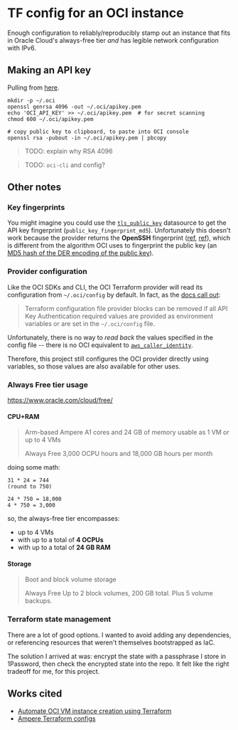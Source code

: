 # TF config for an OCI instance

Enough configuration to reliably/reproducibly stamp out an instance that fits in Oracle Cloud's always-free tier *and* has legible network configuration with IPv6.

## Making an API key

Pulling from [here](https://docs.oracle.com/en-us/iaas/Content/API/Concepts/apisigningkey.htm#apisigningkey_topic_How_to_Generate_an_API_Signing_Key_Mac_Linux).

```shell
mkdir -p ~/.oci
openssl genrsa 4096 -out ~/.oci/apikey.pem
echo 'OCI_API_KEY' >> ~/.oci/apikey.pem  # for secret scanning
chmod 600 ~/.oci/apikey.pem

# copy public key to clipboard, to paste into OCI console
openssl rsa -pubout -in ~/.oci/apikey.pem | pbcopy
```

> TODO: explain why RSA 4096

> TODO: `oci-cli` and config?

## Other notes

### Key fingerprints

You might imagine you could use the [`tls_public_key`](https://registry.terraform.io/providers/hashicorp/tls/latest/docs/data-sources/public_key) datasource to get the API key fingerprint (`public_key_fingerprint_md5`). Unfortunately this doesn't work because the provider returns the **OpenSSH** fingerprint ([ref](https://github.com/hashicorp/terraform-provider-tls/blob/f3a2c493b83905de473b21cf9a286ff1c88ae0e3/internal/provider/common_key.go#L204), [ref](https://cs.opensource.google/go/x/crypto/+/master:ssh/keys.go;l=1763-1771;drc=c6fce028266aa1271946a7dfde94cd71cf077d5e)), which is different from the algorithm OCI uses to fingerprint the public key (an [MD5 hash of the DER encoding of the public key](https://docs.oracle.com/en-us/iaas/Content/API/Concepts/apisigningkey.htm#four)).

### Provider configuration

Like the OCI SDKs and CLI, the OCI Terraform provider will read its configuration from `~/.oci/config` by default. In fact, as the [docs call out](https://docs.oracle.com/en-us/iaas/Content/dev/terraform/configuring.htm#sdk-cli-config-file):

> Terraform configuration file provider blocks can be removed if all API Key Authentication required values are provided as environment variables or are set in the `~/.oci/config` file.

Unfortunately, there is no way to _read back_ the values specified in the config file -- there is no OCI equivalent to [`aws_caller_identity`](https://registry.terraform.io/providers/hashicorp/aws/latest/docs/data-sources/caller_identity).

Therefore, this project still configures the OCI provider directly using variables, so those values are also available for other uses.

### Always Free tier usage

https://www.oracle.com/cloud/free/

#### CPU+RAM

> Arm-based Ampere A1 cores and 24 GB of memory usable as 1 VM or up to 4 VMs
> 
> Always Free
> 3,000 OCPU hours and 18,000 GB hours per month

doing some math:

```
31 * 24 = 744
(round to 750)

24 * 750 = 18,000
4 * 750 = 3,000
```

so, the always-free tier encompasses:
- up to 4 VMs
- with up to a total of **4 OCPUs**
- with up to a total of **24 GB RAM**

#### Storage

> Boot and block volume storage
>
> Always Free
> Up to 2 block volumes, 200 GB total. Plus 5 volume backups.

### Terraform state management

There are a lot of good options. I wanted to avoid adding any dependencies, or referencing resources that weren't themselves bootstrapped as IaC.

The solution I arrived at was: encrypt the state with a passphrase I store in 1Password, then check the encrypted state into the repo. It felt like the right tradeoff for me, for this project.

## Works cited

- [Automate OCI VM instance creation using Terraform
](https://learn.arm.com/learning-paths/servers-and-cloud-computing/oci-terraform/tf-oci/)
- [Ampere Terraform configs](https://github.com/AmpereComputing/terraform-oci-ampere-a1/blob/07c061f067b5a1e91cfab448d1e89ad18fed150d/oraclelinux9.tf)
